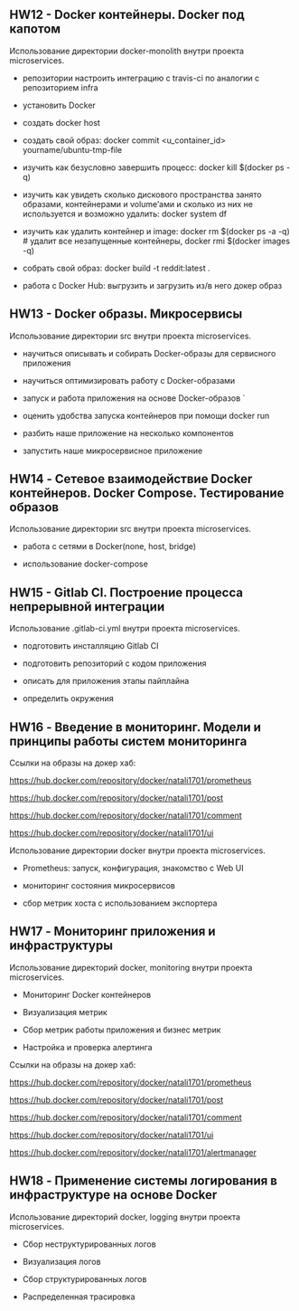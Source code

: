 ## HW12 - Docker контейнеры. Docker под капотом

Использование директории docker-monolith внутри проекта microservices.

- репозитории настроить интеграцию с travis-ci по аналогии с репозиторием infra

- установить Docker

- cоздать docker host

- создать свой образ: docker commit <u_container_id> yourname/ubuntu-tmp-file

- изучить как безусловно завершить процесс: docker kill $(docker ps -q)

- изучить как увидеть сколько дискового пространства занято образами, контейнерами и volume’ами и сколько из них не используется и   возможно удалить: docker system df

- изучить как удалить контейнер и image: docker rm $(docker ps -a -q) # удалит все незапущенные контейнеры, docker rmi $(docker images -q)

- собрать свой образ: docker build -t reddit:latest .

- работа с Docker Hub: выгрузить и загрузить из/в него докер образ

## HW13 - Docker образы. Микросервисы

Использование директории src внутри проекта microservices.

- научиться описывать и собирать Docker-образы для сервисного приложения

- научиться оптимизировать работу с Docker-образами

- запуск и работа приложения на основе Docker-образов
`
- оценить удобства запуска контейнеров при помощи docker run

- разбить наше приложение на несколько компонентов

- запустить наше микросервисное приложение

## HW14 - Сетевое взаимодействие Docker контейнеров. Docker Compose. Тестирование образов

Использование директории src внутри проекта microservices.

- работа с сетями в Docker(none, host, bridge)

- использование docker-compose

## HW15 - Gitlab CI. Построение процесса непрерывной интеграции

Использование .gitlab-ci.yml внутри проекта microservices.

- подготовить инсталляцию Gitlab CI

- подготовить репозиторий с кодом приложения

- описать для приложения этапы пайплайна

- определить окружения

## HW16 - Введение в мониторинг. Модели и принципы работы систем мониторинга

Ссылки на образы на докер хаб:

https://hub.docker.com/repository/docker/natali1701/prometheus

https://hub.docker.com/repository/docker/natali1701/post

https://hub.docker.com/repository/docker/natali1701/comment

https://hub.docker.com/repository/docker/natali1701/ui

Использование директории docker внутри проекта microservices.

- Prometheus: запуск, конфигурация, знакомство с Web UI

- мониторинг состояния микросервисов

- сбор метрик хоста с использованием экспортера

## HW17 - Мониторинг приложения и инфраструктуры

Использование директорий docker, monitoring внутри проекта microservices.

- Мониторинг Docker контейнеров

- Визуализация метрик

- Сбор метрик работы приложения и бизнес метрик

- Настройка и проверка алертинга

Ссылки на образы на докер хаб:

https://hub.docker.com/repository/docker/natali1701/prometheus

https://hub.docker.com/repository/docker/natali1701/post

https://hub.docker.com/repository/docker/natali1701/comment

https://hub.docker.com/repository/docker/natali1701/ui

https://hub.docker.com/repository/docker/natali1701/alertmanager

## HW18 - Применение системы логирования в инфраструктуре на основе Docker

Использование директорий docker, logging внутри проекта microservices.

- Сбор неструктурированных логов

- Визуализация логов

- Сбор структурированных логов

- Распределенная трасировка
